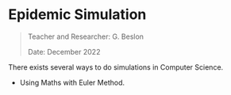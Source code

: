 # Epidemic Simulation

> Teacher and Researcher: G. Beslon
>
> Date: December 2022

There exists several ways to do simulations in Computer Science. 

* Using Maths with Euler Method.
